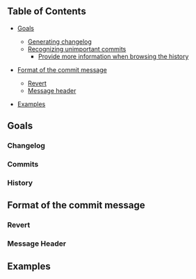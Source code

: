 Table of Contents
-----------------
-   [Goals](#goals)
	-   [Generating changelog](#changelog)
	-   [Recognizing unimportant commits](#commits)
        -   [Provide more information when browsing the history](#history)

-   [Format of the commit message](#format)
	-   [Revert](#revert)
	-   [Message header](#message-header)
-   [Examples](#examples)


Goals
-------------

### Changelog


### Commits

### History

Format of the commit message
-------------

### Revert

### Message Header

Examples
-------------



